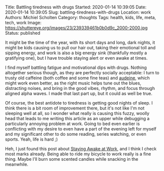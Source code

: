 Title: Battling tiredness with drugs
Started: 2020-01-14 10:39:05
Date: 2020-01-14 10:39:05
Slug: battling-tiredness-with-drugs
Location: work
Authors: Michiel Scholten
Category: thoughts
Tags: health, kids, life, meta, tech, work
Image: https://shuttereye.org/images/23/239339461b0b0d9c_2000-2000.jpg
Status: published

It might be the time of the year, with its short days and long, dark nights, it might be kids causing us to pull our hair out, taking their emotional toll and sipping energy, and work is also a big energy sink (thankfully mostly a gratifying one), but I have trouble staying alert or even awake at times.

I find myself battling fatigue and motivational dips with drugs. Nothing altogether serious though, as they are perfectly socially acceptable: I turn to trusty old caffeine (both coffee and some fine teas) and [audeine]({filename}20051025-running-on-audeine.md), which might work even better, as the right music helps tune out the blues, distracting noises, and bring in the good vibes, rhythm, and focus through aligned alpha waves. I made that last part up, but it could as well be true.

Of course, the best antidote to tiredness is getting good nights of sleep. I think there is a bit room of improvement there, but it's not like I'm not sleeping well at all, so I wonder what really is causing this fuzzy, woolly head that leads to me writing this article as an upper while debugging a particularly annoying problem at work. Going to bed even earlier is conflicting with my desire to even have a part of the evening left for myself and my significant other to do some reading, series watching, or even sports. Yeah, life is hard ;)

Heh, I just found this post about [Staying Awake at Work](https://www.healthline.com/health/how-to-stay-awake-at-work), and I think I check most marks already. Being able to ride my bicycle to work really is a fine thing. Maybe I'll burn some scented candles while snacking in the meanwhile.
